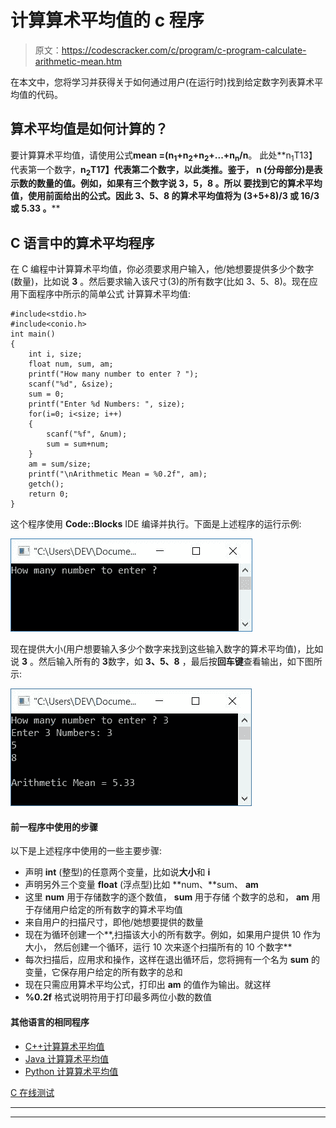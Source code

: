 # 计算算术平均值的 c 程序

> 原文：<https://codescracker.com/c/program/c-program-calculate-arithmetic-mean.htm>

在本文中，您将学习并获得关于如何通过用户(在运行时)找到给定数字列表算术平均值的代码。

## 算术平均值是如何计算的？

要计算算术平均值，请使用公式**mean =(n<sub>1</sub>+n<sub>2</sub>+n<sub>2</sub>+...+n<sub>n</sub>/n**。 此处**n<sub>1</sub>T13】代表第一个数字，**n<sub>2</sub>T17】代表第二个数字，以此类推。鉴于， **n** (分母部分)是表示数的数量的值。例如，如果有三个数字说 **3，5，8** 。所以 要找到它的算术平均值，使用前面给出的公式。因此 **3、5、8** 的算术平均值将为 **(3+5+8)/3** 或 **16/3** 或 **5.33** 。****

## C 语言中的算术平均程序

在 C 编程中计算算术平均值，你必须要求用户输入，他/她想要提供多少个数字(数量)，比如说 **3** 。然后要求输入该尺寸(3)的所有数字(比如 3、5、8)。现在应用下面程序中所示的简单公式 计算算术平均值:

```
#include<stdio.h>
#include<conio.h>
int main()
{
    int i, size;
    float num, sum, am;
    printf("How many number to enter ? ");
    scanf("%d", &size);
    sum = 0;
    printf("Enter %d Numbers: ", size);
    for(i=0; i<size; i++)
    {
        scanf("%f", &num);
        sum = sum+num;
    }
    am = sum/size;
    printf("\nArithmetic Mean = %0.2f", am);
    getch();
    return 0;
}
```

这个程序使用 **Code::Blocks** IDE 编译并执行。下面是上述程序的运行示例:

![c program arithmetic mean](img/ce44e11128ea8b268a63c47300144190.png)

现在提供大小(用户想要输入多少个数字来找到这些输入数字的算术平均值)，比如说 **3** 。然后输入所有的 **3**数字，如 **3、5、8** ，最后按**回车键**查看输出，如下图所示:

![arithmetic mean program c](img/c0cafe0219974e1606a75ca18398572b.png)

#### 前一程序中使用的步骤

以下是上述程序中使用的一些主要步骤:

*   声明 **int** (整型)的任意两个变量，比如说**大小**和 **i**
*   声明另外三个变量 **float** (浮点型)比如 **num、**sum、 **am**
*   这里 **num** 用于存储数字的逐个数值， **sum** 用于存储 个数字的总和， **am** 用于存储用户给定的所有数字的算术平均值
*   来自用户的扫描尺寸，即他/她想要提供的数量
*   现在为循环创建一个**,扫描该大小的所有数字。例如，如果用户提供 10 作为大小， 然后创建一个循环，运行 10 次来逐个扫描所有的 10 个数字**
*   每次扫描后，应用求和操作，这样在退出循环后，您将拥有一个名为 **sum** 的变量，它保存用户给定的所有数字的总和
*   现在只需应用算术平均公式，打印出 **am** 的值作为输出。就这样
*   **%0.2f** 格式说明符用于打印最多两位小数的数值

#### 其他语言的相同程序

*   [C++计算算术平均值](/cpp/program/cpp-program-calculate-arithmetic-mean.htm)
*   [Java 计算算术平均值](/java/program/java-program-calculate-arithmetic-mean.htm)
*   [Python 计算算术平均值](/python/program/python-program-calculate-average-of-numbers.htm)

[C 在线测试](/exam/showtest.php?subid=2)

* * *

* * *